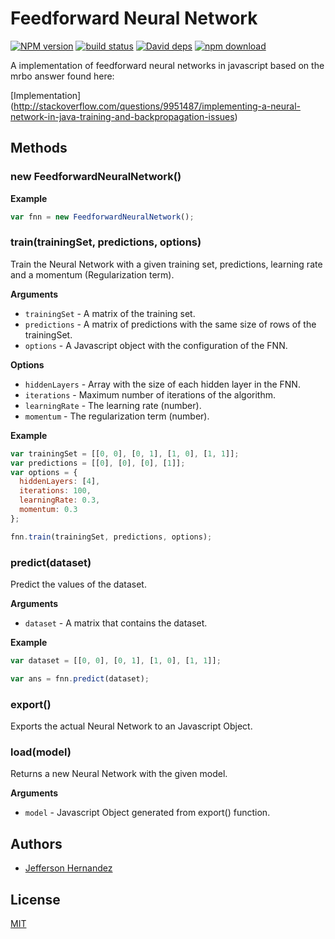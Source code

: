 # Feedforward Neural Network

  [![NPM version][npm-image]][npm-url]
  [![build status][travis-image]][travis-url]
  [![David deps][david-image]][david-url]
  [![npm download][download-image]][download-url]

A implementation of feedforward neural networks in javascript based on the mrbo answer
found here:

[Implementation] (http://stackoverflow.com/questions/9951487/implementing-a-neural-network-in-java-training-and-backpropagation-issues)

## Methods

### new FeedforwardNeuralNetwork()

__Example__

```js
var fnn = new FeedforwardNeuralNetwork();
```

### train(trainingSet, predictions, options)

Train the Neural Network with a given training set, predictions, learning rate and a 
momentum (Regularization term).

__Arguments__

* `trainingSet` - A matrix of the training set.
* `predictions` - A matrix of predictions with the same size of rows of the trainingSet.
* `options` - A Javascript object with the configuration of the FNN.

__Options__

* `hiddenLayers` - Array with the size of each hidden layer in the FNN.
* `iterations` - Maximum number of iterations of the algorithm.
* `learningRate` - The learning rate (number).
* `momentum` - The regularization term (number).

__Example__

```js
var trainingSet = [[0, 0], [0, 1], [1, 0], [1, 1]];
var predictions = [[0], [0], [0], [1]];
var options = {
  hiddenLayers: [4],
  iterations: 100,
  learningRate: 0.3,
  momentum: 0.3
};

fnn.train(trainingSet, predictions, options);
```

### predict(dataset)

Predict the values of the dataset.

__Arguments__

* `dataset` - A matrix that contains the dataset.

__Example__

```js
var dataset = [[0, 0], [0, 1], [1, 0], [1, 1]];

var ans = fnn.predict(dataset);
```

### export()

Exports the actual Neural Network to an Javascript Object.

### load(model)

Returns a new Neural Network with the given model.

__Arguments__

* `model` - Javascript Object generated from export() function.

## Authors

- [Jefferson Hernandez](https://github.com/JeffersonH44)

## License

[MIT](./LICENSE)

[npm-image]: https://img.shields.io/npm/v/ml-fnn.svg?style=flat-square
[npm-url]: https://npmjs.org/package/ml-fnn
[travis-image]: https://img.shields.io/travis/mljs/feedforward-neural-networks/master.svg?style=flat-square
[travis-url]: https://travis-ci.org/mljs/feedforward-neural-networks
[david-image]: https://img.shields.io/david/mljs/feedforward-neural-networks.svg?style=flat-square
[david-url]: https://david-dm.org/mljs/feedforward-neural-networks
[download-image]: https://img.shields.io/npm/dm/ml-fnn.svg?style=flat-square
[download-url]: https://npmjs.org/package/ml-fnn
